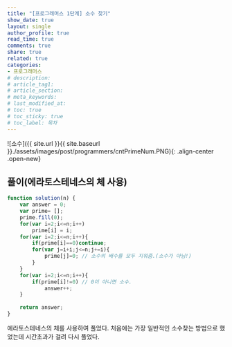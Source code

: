 ```yaml
---
title: "[프로그래머스 1단계] 소수 찾기"
show_date: true
layout: single
author_profile: true
read_time: true
comments: true
share: true
related: true
categories:
- 프로그래머스
# description: 
# article_tag1: 
# article_section: 
# meta_keywords: 
# last_modified_at: 
# toc: true
# toc_sticky: true
# toc_label: 목차
--- 
```


![소수]({{ site.url }}{{ site.baseurl }}./assets/images/post/programmers/cntPrimeNum.PNG){: .align-center .open-new}

## 풀이(에라토스테네스의 체 사용)
```js
function solution(n) {
    var answer = 0;
    var prime= [];
    prime.fill(0);
    for(var i=2;i<=n;i++)
        prime[i] = i;
    for(var i=2;i<=n;i++){
        if(prime[i]==0)continue;
        for(var j=i+i;j<=n;j+=i){ 
            prime[j]=0; // 소수의 배수를 모두 지워줌.(소수가 아님!)
        }
    }
    for(var i=2;i<=n;i++){
        if(prime[i]!=0) // 0이 아니면 소수.
            answer++;
    }
    
    return answer;
}
```
에라토스테네스의 체를 사용하여 풀었다. 처음에는 가장 일반적인 소수찾는 방법으로 했었는데 시간초과가 걸려 다시 풀었다. 